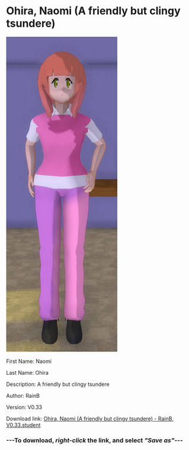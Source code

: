 # Ohira, Naomi (A friendly but clingy tsundere)

<img src = "https://raw.githubusercontent.com/Arbiter1223/Daigaku-Gurashi-Custom-Students/master/Students/Files/Ohira%2C%20Naomi%20(A%20friendly%20but%20clingy%20tsundere).png">

First Name: Naomi

Last Name: Ohira

Description: A friendly but clingy tsundere

Author: RainB

Version: V0.33

Download link: <a href="https://raw.githubusercontent.com/Arbiter1223/Daigaku-Gurashi-Custom-Students/master/Students/Files/Ohira%2C%20Naomi%20(A%20friendly%20but%20clingy%20tsundere)%20-%20RainB%2C%20V0.33.student">Ohira, Naomi (A friendly but clingy tsundere) - RainB, V0.33.student</a>

### ---**To download, _right-click_ the link, and select _"Save as"_**---
